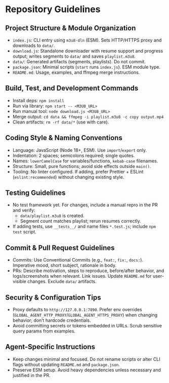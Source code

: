 # Repository Guidelines

## Project Structure & Module Organization
- `index.js`: CLI entry using `m3u8-dln` (ESM). Sets HTTP/HTTPS proxy and downloads to `data/`.
- `download.js`: Standalone downloader with resume support and progress output; writes segments to `data/` and saves `playlist.m3u8`.
- `data/`: Generated artifacts (segments, playlists). Do not commit.
- `package.json`: Minimal scripts (`start` runs `index.js`). ESM module type.
- `README.md`: Usage, examples, and ffmpeg merge instructions.

## Build, Test, and Development Commands
- Install deps: `npm install`
- Run via library: `npm start -- <M3U8_URL>`
- Run manual tool: `node download.js <M3U8_URL>`
- Merge output: `cd data && ffmpeg -i playlist.m3u8 -c copy output.mp4`
- Clean artifacts: `rm -rf data/*` (use with care).

## Coding Style & Naming Conventions
- Language: JavaScript (Node 18+, ESM). Use `import`/`export` only.
- Indentation: 2 spaces; semicolons required; single quotes.
- Names: `lowerCamelCase` for variables/functions, `kebab-case` filenames.
- Structure: Small, pure functions; avoid side effects outside `main()`.
- Tooling: No linter configured. If adding, prefer Prettier + ESLint (`eslint:recommended`) without changing existing style.

## Testing Guidelines
- No test framework yet. For changes, include a manual repro in the PR and verify:
  - `data/playlist.m3u8` is created.
  - Segment count matches playlist; rerun resumes correctly.
- If adding tests, use `__tests__/` and name files `*.test.js`; include `npm test` script.

## Commit & Pull Request Guidelines
- Commits: Use Conventional Commits (e.g., `feat:`, `fix:`, `docs:`). Imperative mood, short subject, rationale in body.
- PRs: Describe motivation, steps to reproduce, before/after behavior, and logs/screenshots when relevant. Link issues. Update `README.md` for user-visible changes. Exclude `data/` artifacts.

## Security & Configuration Tips
- Proxy defaults to `http://127.0.0.1:7890`. Prefer env overrides (`GLOBAL_AGENT_HTTP_PROXY`/`GLOBAL_AGENT_HTTPS_PROXY`) when changing behavior; don’t hardcode credentials.
- Avoid committing secrets or tokens embedded in URLs. Scrub sensitive query params from examples.

## Agent-Specific Instructions
- Keep changes minimal and focused. Do not rename scripts or alter CLI flags without updating `README.md` and `package.json`.
- Preserve ESM setup. Avoid heavy dependencies unless necessary and justified in the PR.
